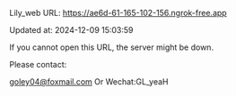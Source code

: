 Lily_web URL: https://ae6d-61-165-102-156.ngrok-free.app

Updated at: 2024-12-09 15:03:59

If you cannot open this URL, the server might be down.

Please contact: 

goley04@foxmail.com Or Wechat:GL_yeaH